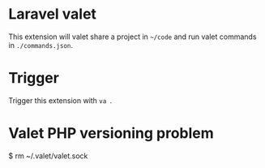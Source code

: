 # Laravel valet

This extension will valet share a project in `~/code` and run valet commands in `./commands.json`.

# Trigger

Trigger this extension with `va `.

# Valet PHP versioning problem

$ rm ~/.valet/valet.sock
